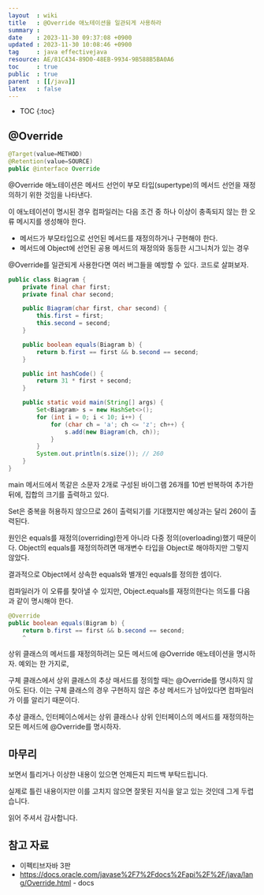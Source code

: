 ```yaml
---
layout  : wiki
title   : @Override 애노테이션을 일관되게 사용하라
summary : 
date    : 2023-11-30 09:37:08 +0900
updated : 2023-11-30 10:08:46 +0900
tag     : java effectivejava
resource: AE/81C434-89D0-48EB-9934-9B588B5BA0A6
toc     : true
public  : true
parent  : [[/java]]
latex   : false
---
```

* TOC
{:toc}

## @Override

```java
@Target(value=METHOD)
@Retention(value=SOURCE)
public @interface Override
```

@Override 애노테이션은 메서드 선언이 부모 타입(supertype)의 메서드 선언을 재정의하기 위한 것임을 나타낸다. 

이 애노테이션이 명시된 경우 컴파일러는 다음 조건 중 하나 이상이 충족되지 않는 한 오류 메시지를 생성해야 한다.

- 메서드가 부모타입으로 선언된 메서드를 재정의하거나 구현해야 한다.
- 메서드에 Object에 선언된 공용 메서드의 재정의와 동등한 시그니처가 있는 경우

@Override를 일관되게 사용한다면 여러 버그들을 예방할 수 있다. 코드로 살펴보자.

```java
public class Biagram {
    private final char first;
    private final char second;

    public Biagram(char first, char second) {
        this.first = first;
        this.second = second;
    }

    public boolean equals(Biagram b) {
        return b.first == first && b.second == second;
    }

    public int hashCode() {
        return 31 * first + second;
    }

    public static void main(String[] args) {
        Set<Biagram> s = new HashSet<>();
        for (int i = 0; i < 10; i++) {
            for (char ch = 'a'; ch <= 'z'; ch++) {
                s.add(new Biagram(ch, ch));
            }
        }
        System.out.println(s.size()); // 260
    }
}
```

main 메서드에서 똑같은 소문자 2개로 구성된 바이그램 26개를 10번 반복하여 추가한 뒤에, 집합의 크기를 출력하고 있다. 

Set은 중복을 허용하지 않으므로 26이 출력되기를 기대했지만 예상과는 달리 260이 출력된다.

원인은 equals를 재정의(overriding)한게 아니라 다중 정의(overloading)했기 때문이다. Object의 equals를 재정의하려면 매개변수 타입을 Object로 해야하지만 그렇지 않았다.

결과적으로 Object에서 상속한 equals와 별개인 equals를 정의한 셈이다.

컴파일러가 이 오류를 찾아낼 수 있지만, Object.equals를 재정의한다는 의도를 다음과 같이 명시해야 한다.

```java
@Override
public boolean equals(Bigram b) {
    return b.first == first && b.second == second;
    ^
```

상위 클래스의 메서드를 재정의하려는 모든 메서드에 @Override 애노테이션을 명시하자. 예외는 한 가지로,

구체 클래스에서 상위 클래스의 추상 매서드를 정의할 때는 @Override를 명시하지 않아도 된다. 이는 구체 클래스의 경우 구현하지 않은 추상 메서드가 남아있다면 컴파일러가 이를 알리기 때문이다.

추상 클래스, 인터페이스에서는 상위 클래스나 상위 인터페이스의 메서드를 재정의하는 모든 메서드에 @Override를 명시하자.

## 마무리 

보면서 틀리거나 이상한 내용이 있으면 언제든지 피드백 부탁드립니다.

실제로 틀린 내용이지만 이를 고치지 않으면 잘못된 지식을 알고 있는 것인데 그게 두렵습니다.

읽어 주셔서 감사합니다.

## 참고 자료

- 이펙티브자바 3판
- https://docs.oracle.com/javase%2F7%2Fdocs%2Fapi%2F%2F/java/lang/Override.html - docs
